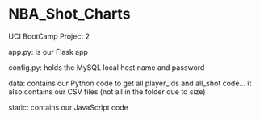 # NBA_Shot_Charts
UCI BootCamp Project 2

app.py: is our Flask app

config.py: holds the MySQL local host name and password

data: contains our Python code to get all player_ids and all_shot code... it also contains our CSV files (not all in the folder due to size)

static: contains our JavaScript code
